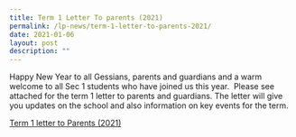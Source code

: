 ```yaml
---
title: Term 1 Letter To parents (2021)
permalink: /lp-news/term-1-letter-to-parents-2021/
date: 2021-01-06
layout: post
description: ""
---
```

Happy New Year to all Gessians, parents and guardians and a warm welcome to all Sec 1 students who have joined us this year.  Please see attached for the term 1 letter to parents and guardians. The letter will give you updates on the school and also information on key events for the term.

[Term 1 letter to Parents (2021)](/files/term-1-letter-to-Parents-2021-final.pdf)